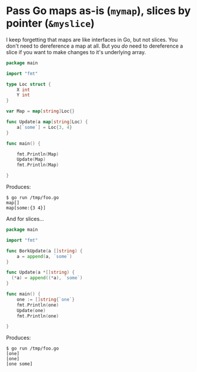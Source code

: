 # Pass Go maps as-is (`mymap`), slices by pointer (`&myslice`)

I keep forgetting that maps are like interfaces in Go, but not slices. You don't need to dereference a map at all. But you *do* need to dereference a slice if you want to make changes to it's underlying array.

```go
package main

import "fmt"

type Loc struct {
	X int
	Y int
}

var Map = map[string]Loc{}

func Update(a map[string]Loc) {
	a[`some`] = Loc{3, 4}
}

func main() {

	fmt.Println(Map)
	Update(Map)
	fmt.Println(Map)

}
```

Produces:

```
$ go run /tmp/foo.go
map[]
map[some:{3 4}]
```

And for slices...

```go
package main

import "fmt"

func BorkUpdate(a []string) {
	a = append(a, `some`)
}

func Update(a *[]string) {
  (*a) = append((*a), `some`)
}

func main() {
	one := []string{`one`}
	fmt.Println(one)
	Update(one)
	fmt.Println(one)

}
```

Produces:

```
$ go run /tmp/foo.go
[one]
[one]
[one some]
```
